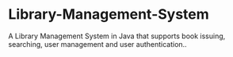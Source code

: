 # Library-Management-System
A Library Management System in Java that supports book issuing, searching, user management and user authentication..
